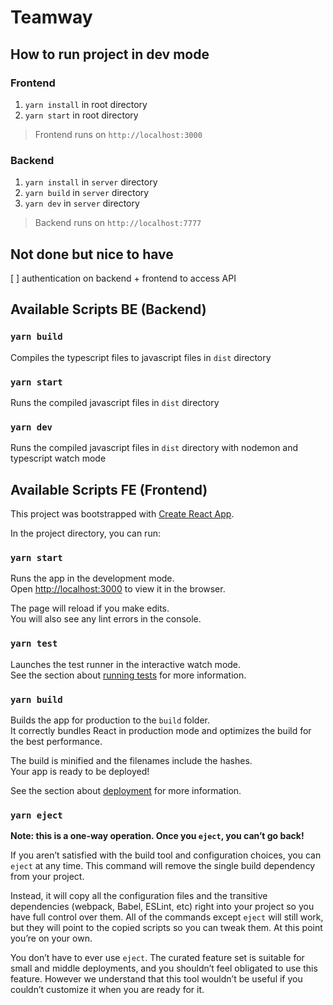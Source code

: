 # Teamway

## How to run project in dev mode

### Frontend

1. `yarn install` in root directory
2. `yarn start` in root directory

> Frontend runs on `http://localhost:3000`

### Backend

1. `yarn install` in `server` directory
2. `yarn build` in `server` directory
3. `yarn dev` in `server` directory

> Backend runs on `http://localhost:7777`

## Not done but nice to have
[ ] authentication on backend + frontend to access API

## Available Scripts BE (Backend)

### `yarn build` 
Compiles the typescript files to javascript files in `dist` directory

### `yarn start`
Runs the compiled javascript files in `dist` directory

### `yarn dev`
Runs the compiled javascript files in `dist` directory with nodemon and typescript watch mode

## Available Scripts FE (Frontend)

This project was bootstrapped with [Create React App](https://github.com/facebook/create-react-app).

In the project directory, you can run:

### `yarn start`

Runs the app in the development mode.\
Open [http://localhost:3000](http://localhost:3000) to view it in the browser.

The page will reload if you make edits.\
You will also see any lint errors in the console.

### `yarn test`

Launches the test runner in the interactive watch mode.\
See the section about [running tests](https://facebook.github.io/create-react-app/docs/running-tests) for more information.

### `yarn build`

Builds the app for production to the `build` folder.\
It correctly bundles React in production mode and optimizes the build for the best performance.

The build is minified and the filenames include the hashes.\
Your app is ready to be deployed!

See the section about [deployment](https://facebook.github.io/create-react-app/docs/deployment) for more information.

### `yarn eject`

**Note: this is a one-way operation. Once you `eject`, you can’t go back!**

If you aren’t satisfied with the build tool and configuration choices, you can `eject` at any time. This command will remove the single build dependency from your project.

Instead, it will copy all the configuration files and the transitive dependencies (webpack, Babel, ESLint, etc) right into your project so you have full control over them. All of the commands except `eject` will still work, but they will point to the copied scripts so you can tweak them. At this point you’re on your own.

You don’t have to ever use `eject`. The curated feature set is suitable for small and middle deployments, and you shouldn’t feel obligated to use this feature. However we understand that this tool wouldn’t be useful if you couldn’t customize it when you are ready for it.
